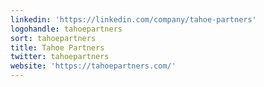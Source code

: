 ```yaml
---
linkedin: 'https://linkedin.com/company/tahoe-partners'
logohandle: tahoepartners
sort: tahoepartners
title: Tahoe Partners
twitter: tahoepartners
website: 'https://tahoepartners.com/'
---
```

